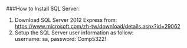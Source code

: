 ###How to Install SQL Server:
1. Download SQL Server 2012 Express from:  
https://www.microsoft.com/zh-tw/download/details.aspx?id=29062
2. Setup the SQL Server user information as follow:  
username: sa, password: Comp5322!  